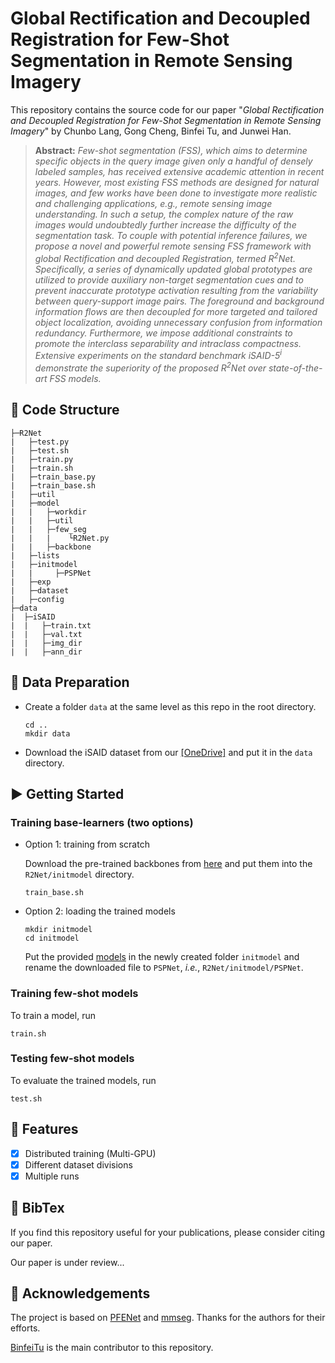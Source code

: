 # Global Rectification and Decoupled Registration for Few-Shot Segmentation in Remote Sensing Imagery

This repository contains the source code for our paper "*Global Rectification and Decoupled Registration for Few-Shot Segmentation in Remote Sensing Imagery*" by Chunbo Lang, Gong Cheng, Binfei Tu, and Junwei Han.

> **Abstract:** *Few-shot segmentation (FSS), which aims to determine specific objects in the query image given only a handful of densely labeled samples, has received extensive academic attention in recent years. However, most existing FSS methods are designed for natural images, and few works have been done to investigate more realistic and challenging applications, *e.g.*, remote sensing image understanding. In such a setup, the complex nature of the raw images would undoubtedly further increase the difficulty of the segmentation task. To couple with potential inference failures, we propose a novel and powerful remote sensing FSS framework with global Rectification and decoupled Registration, termed R<sup>2</sup>Net. Specifically, a series of dynamically updated global prototypes are utilized to provide auxiliary non-target segmentation cues and to prevent inaccurate prototype activation resulting from the variability between query-support image pairs. The foreground and background information flows are then decoupled for more targeted and tailored object localization, avoiding unnecessary confusion from information redundancy. Furthermore, we impose additional constraints to promote the interclass separability and intraclass compactness. Extensive experiments on the standard benchmark iSAID-5<sup>i</sup> demonstrate the superiority of the proposed R<sup>2</sup>Net over state-of-the-art FSS models.*

## 🌳 Code Structure

```
├─R2Net
|   ├─test.py
|   ├─test.sh
|   ├─train.py
|   ├─train.sh
|   ├─train_base.py
|   ├─train_base.sh
|   ├─util
|   ├─model
|   |   ├─workdir
|   |   ├─util
|   |   ├─few_seg
|   |   |    └R2Net.py
|   |   ├─backbone
|   ├─lists
|   ├─initmodel
|   |     ├─PSPNet
|   ├─exp
|   ├─dataset
|   ├─config
├─data
|  ├─iSAID
|  |   ├─train.txt
|  |   ├─val.txt
|  |   ├─img_dir
|  |   ├─ann_dir
```

## 📝 Data Preparation

- Create a folder `data` at the same level as this repo in the root directory.

  ```
  cd ..
  mkdir data
  ```
  
- Download the iSAID dataset from our [[OneDrive]](https://mailnwpueducn-my.sharepoint.com/:u:/g/personal/langchunbo_mail_nwpu_edu_cn/EbOLExyJqaFLquSK2F2oNGMBA3_c7qlttFm_tROxnsR9Cg?e=wqteBv) and put it in the `data` directory.

## ▶️ Getting Started

### Training base-learners (two options)

- Option 1: training from scratch

  Download the pre-trained backbones from [here](https://mailnwpueducn-my.sharepoint.com/:u:/g/personal/langchunbo_mail_nwpu_edu_cn/EflpnBbWaftEum485cNq8v8BdSHiKvXLaX-dBBsbtdnCjg?e=FAxL2e) and put them into the `R2Net/initmodel` directory.
  ```
  train_base.sh
  ```
- Option 2: loading the trained models
  
  ```
  mkdir initmodel
  cd initmodel
  ```
  
  Put the provided [models](https://mailnwpueducn-my.sharepoint.com/:u:/g/personal/langchunbo_mail_nwpu_edu_cn/EXgoKTugPoJFhrJVd2gK8iUBaPXlYePQtOt0xpWS60qoLw?e=EJ9tEW) in the newly created folder `initmodel` and rename the downloaded file to `PSPNet`, *i.e.*, `R2Net/initmodel/PSPNet`.

### Training few-shot models

To train a model, run

```
train.sh
```

### Testing few-shot models

To evaluate the trained models, run

```
test.sh
```

## 🎉 Features

- [x] Distributed training (Multi-GPU)
- [x] Different dataset divisions
- [x] Multiple runs

## 📖 BibTex
If you find this repository useful for your publications, please consider citing our paper.

Our paper is under review...

## 👏 Acknowledgements
The project is based on [PFENet](https://github.com/dvlab-research/PFENet) and [mmseg](https://github.com/open-mmlab/mmsegmentation). Thanks for the authors for their efforts.

[BinfeiTu](https://github.com/Binfeitu) is the main contributor to this repository.
